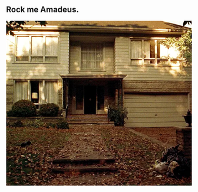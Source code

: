## Rock me Amadeus.

![★](https://github.com/STERNEN-KIND/STERNEN-KIND/blob/1c4f32b8f8610274fa125099be4aeefce18c5131/tumblr_d9f808df8a4b3f5c4ed211044d095cc9_b24bf711_540.gif.webp)
